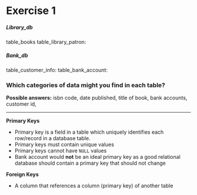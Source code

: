 # Exercise 1

##### Library_db
table_books
table_library_patron:

##### Bank_db
table_customer_info:
table_bank_account:

### Which categories of data might you find in each table? 

**Possible answers:** isbn code, date published, title of book, bank accounts, customer id, 

---
**Primary Keys**
- Primary key is a field in a table which uniquely identifies each row/record in a database table.
- Primary keys must contain unique values
- Primary keys cannot have `NULL` values
- Bank account would **not** be an ideal primary key as a good relational database should contain a primary key that should not change  

**Foreign Keys**
- A column that references a column (primary key)
of another table